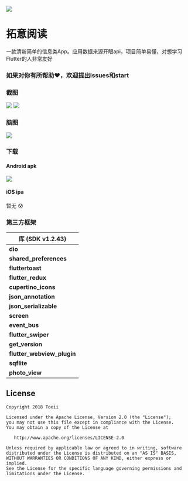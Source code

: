 ![](https://github.com/toeii/FlutterExampleApp_ExtensionRead/blob/master/images/logo_extension_read.png)
# 拓意阅读

一款清新简单的信息类App。应用数据来源开眼api，项目简单易懂，对想学习Flutter的人非常友好

### 如果对你有所帮助:heart:，欢迎提出issues和start

### 截图
<img src="https://github.com/toeii/FlutterExampleApp_ExtensionRead/blob/master/images/app_fotojet_01.jpg" />
<img src="https://github.com/toeii/FlutterExampleApp_ExtensionRead/blob/master/images/app_fotojet_02.jpg" />

### 脑图
<img src="https://github.com/toeii/FlutterExampleApp_ExtensionRead/blob/master/images/flutter_extension_read_egg.jpg" />

### 下载
#### Android apk
<img src="https://github.com/toeii/FlutterExampleApp_ExtensionRead/blob/master/images/apk_download_code.png" />

#### iOS ipa
暂无 :cold_sweat:

### 第三方框架

| 库 (SDK v1.2.43)          |
| -------------------------- |
| **dio**                    |
| **shared_preferences**     |
| **fluttertoast**           |
| **flutter_redux**          |
| **cupertino_icons**        |
| **json_annotation**        |
| **json_serializable**      |
| **screen**                 |
| **event_bus**              |
| **flutter_swiper**         |
| **get_version**            |
| **flutter_webview_plugin** |
| **sqflite**                |
| **photo_view**             |

## License

    Copyright 2018 Toeii

    Licensed under the Apache License, Version 2.0 (the "License");
    you may not use this file except in compliance with the License.
    You may obtain a copy of the License at

       http://www.apache.org/licenses/LICENSE-2.0

    Unless required by applicable law or agreed to in writing, software
    distributed under the License is distributed on an "AS IS" BASIS,
    WITHOUT WARRANTIES OR CONDITIONS OF ANY KIND, either express or implied.
    See the License for the specific language governing permissions and
    limitations under the License.


